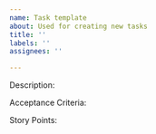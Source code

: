 ```yaml
---
name: Task template
about: Used for creating new tasks
title: ''
labels: ''
assignees: ''

---
```


Description:

Acceptance Criteria:

Story Points:
